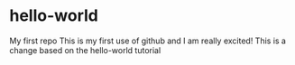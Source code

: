 # hello-world
My first repo
This is my first use of github and I am really excited!
This is a change based on the hello-world tutorial 
